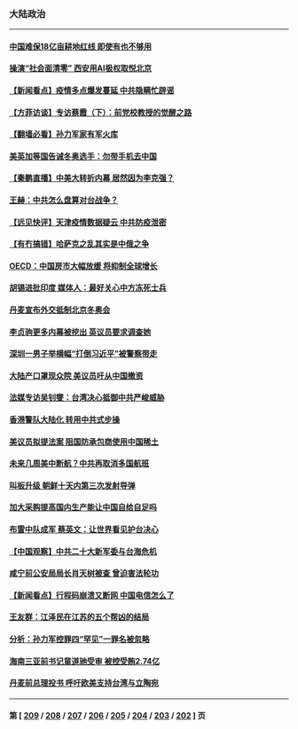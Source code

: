 ### 大陆政治
---
#### [中国难保18亿亩耕地红线 即使有也不够用](../../pages/ncid277/n13506237.md) 
#### [操演“社会面清零” 西安用AI极权取悦北京](../../pages/ncid277/n13505996.md) 
#### [【新闻看点】疫情多点爆发蔓延 中共隐瞒忙辟谣](../../pages/ncid277/n13504881.md) 
#### [【方菲访谈】专访蔡霞（下）：前党校教授的觉醒之路](../../pages/ncid277/n13489100.md) 
#### [【翻墙必看】孙力军家有军火库](../../pages/ncid277/n13505863.md) 
#### [美英加等国告诫冬奥选手：勿带手机去中国](../../pages/ncid277/n13505675.md) 
#### [【秦鹏直播】中美大转折内幕 居然因为李克强？](../../pages/ncid277/n13505596.md) 
#### [王赫：中共怎么盘算对台战争？](../../pages/ncid277/n13505689.md) 
#### [【远见快评】天津疫情数据疑云 中共防疫泄密](../../pages/ncid277/n13505579.md) 
#### [【有冇搞错】哈萨克之乱其实是中俄之争](../../pages/ncid277/n13505528.md) 
#### [OECD：中国房市大幅放缓 将抑制全球增长](../../pages/ncid277/n13505456.md) 
#### [胡锡进批印度 媒体人：最好关心中方冻死士兵](../../pages/ncid277/n13505106.md) 
#### [丹麦宣布外交抵制北京冬奥会](../../pages/ncid277/n13505388.md) 
#### [李贞驹更多内幕被挖出 英议员要求调查她](../../pages/ncid277/n13505251.md) 
#### [深圳一男子举横幅“打倒习近平”被警察带走](../../pages/ncid277/n13491293.md) 
#### [大陆产口罩现众院 美议员吁从中国撤资](../../pages/ncid277/n13504724.md) 
#### [法媒专访吴钊燮：台湾决心抵御中共严峻威胁](../../pages/ncid277/n13504640.md) 
#### [香港警队大陆化 转用中共式步操](../../pages/ncid277/n13505135.md) 
#### [美议员拟提法案 阻国防承包商使用中国稀土](../../pages/ncid277/n13505035.md) 
#### [未来几周美中断航？中共再取消多国航班](../../pages/ncid277/n13504944.md) 
#### [叫板升级 朝鲜十天内第三次发射导弹](../../pages/ncid277/n13504585.md) 
#### [加大采购提高国内生产能让中国自给自足吗](../../pages/ncid277/n13503136.md) 
#### [布雷中队成军 蔡英文：让世界看见护台决心](../../pages/ncid277/n13503957.md) 
#### [【中国观察】中共二十大新军委与台海危机](../../pages/ncid277/n13503489.md) 
#### [咸宁前公安局局长肖天树被查 曾迫害法轮功](../../pages/ncid277/n13503941.md) 
#### [【新闻看点】行程码崩溃又断网 中国电信怎么了](../../pages/ncid277/n13502625.md) 
#### [王友群：江泽民在江苏的五个帮凶的结局](../../pages/ncid277/n13503194.md) 
#### [分析：孙力军控罪四“罕见”一罪名被忽略](../../pages/ncid277/n13503774.md) 
#### [海南三亚前书记童道驰受审 被控受贿2.74亿](../../pages/ncid277/n13503498.md) 
#### [丹麦前总理投书 呼吁欧美支持台湾与立陶宛](../../pages/ncid277/n13502791.md) 

---
#### 第 [ [209](./209.md) / [208](./208.md) / [207](./207.md) / [206](./206.md) / [205](./205.md) / [204](./204.md) / [203](./203.md) / [202](./202.md) ] 页
